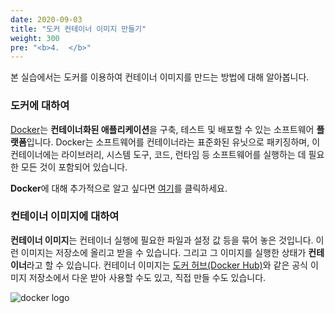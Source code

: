 ```yaml
---
date: 2020-09-03
title: "도커 컨테이너 이미지 만들기"
weight: 300
pre: "<b>4.  </b>"
---
```


본 실습에서는 도커를 이용하여 컨테이너 이미지를 만드는 방법에 대해 알아봅니다.

### 도커에 대하여

[Docker](https://aws.amazon.com/docker/?nc1=h_ls)는 **컨테이너화된 애플리케이션**을 구축, 테스트 및 배포할 수 있는 소프트웨어 **플랫폼**입니다. Docker는 소프트웨어를 컨테이너라는 표준화된 유닛으로 패키징하며, 이 컨테이너에는 라이브러리, 시스템 도구, 코드, 런타임 등 소프트웨어를 실행하는 데 필요한 모든 것이 포함되어 있습니다.

**Docker**에 대해 추가적으로 알고 싶다면 [여기](https://www.docker.com/resources/what-container)를 클릭하세요.

### 컨테이너 이미지에 대하여
**컨테이너 이미지**는 컨테이너 실행에 필요한 파일과 설정 값 등을 묶어 놓은 것입니다. 이런 이미지는 저장소에 올리고 받을 수 있습니다. 그리고 그 이미지를 실행한 상태가 **컨테이너**라고 할 수 있습니다. 컨테이너 이미지는 [도커 허브(Docker Hub)](https://hub.docker.com/)와 같은 공식 이미지 저장소에서 다운 받아 사용할 수도 있고, 직접 만들 수도 있습니다.

![docker logo](/images/container_image/docker_logo.png)
